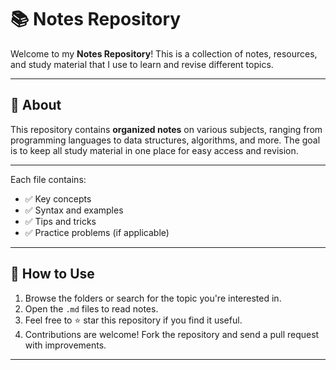 # 📚 Notes Repository

Welcome to my **Notes Repository**! This is a collection of notes, resources, and study material that I use to learn and revise different topics.

---

## 🚀 About

This repository contains **organized notes** on various subjects, ranging from programming languages to data structures, algorithms, and more. The goal is to keep all study material in one place for easy access and revision.

---

Each file contains:
- ✅ Key concepts
- ✅ Syntax and examples
- ✅ Tips and tricks
- ✅ Practice problems (if applicable)

---

## 📖 How to Use

1. Browse the folders or search for the topic you're interested in.
2. Open the `.md` files to read notes.
3. Feel free to ⭐ star this repository if you find it useful.
4. Contributions are welcome! Fork the repository and send a pull request with improvements.

---

